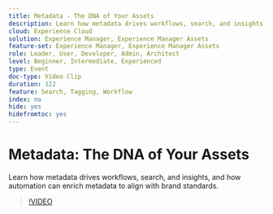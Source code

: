 ```yaml
---
title: Metadata - The DNA of Your Assets
description: Learn how metadata drives workflows, search, and insights, and how automation can enrich metadata to align with brand standards.
cloud: Experience Cloud
solution: Experience Manager, Experience Manager Assets
feature-set: Experience Manager, Experience Manager Assets
role: Leader, User, Developer, Admin, Architect
level: Beginner, Intermediate, Experienced
type: Event
doc-type: Video Clip
duration: 122
feature: Search, Tagging, Workflow
index: no
hide: yes
hidefromtoc: yes
---
```


# Metadata: The DNA of Your Assets

Learn how metadata drives workflows, search, and insights, and how automation can enrich metadata to align with brand standards.

>[!VIDEO](https://video.tv.adobe.com/v/3459218/?learn=on&enablevpops)
